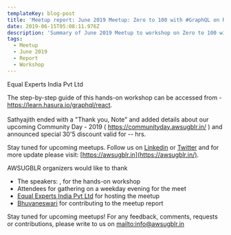 ```yaml
---
templateKey: blog-post
title: 'Meetup report: June 2019 Meetup: Zero to 100 with #GraphQL on React Workshop'
date: 2019-06-15T05:08:11.976Z
description: 'Summary of June 2019 Meetup to workshop on Zero to 100 with #GraphQL on React '
tags:
  - Meetup
  - June 2019
  - Report
  - Workshop
---
```

Equal Experts India Pvt Ltd

The step-by-step guide of this hands-on workshop can be accessed from - <https://learn.hasura.io/graphql/react>.\
\
Sathyajith ended with a "Thank you, Note" and added details about our upcoming Community Day - 2019 ( <https://communityday.awsugblr.in/> ) and announced special 30'5 discount valid for -- hrs. 

Stay tuned for upcoming meetups. Follow us on [Linkedin](https://www.linkedin.com/in/awsugblr/) or [Twitter](https://twitter.com/awsugblr) and for more update please visit:  [https://awsugblr.in](https://awsugblr.in/).

AWSUGBLR organizers would like to thank

* The speakers: , for the hands-on workshop
* Attendees for gathering on a weekday evening for the meet
* [Equal Experts India Pvt Ltd](https://www.equalexperts.com/contact-us/bengaluru/) for hosting the meetup 
* [Bhuvaneswari](https://www.linkedin.com/in/bhuvanas/) for contributing to the meetup report

Stay tuned for upcoming meetups! For any feedback, comments, requests or contributions, please write to us on <mailto:info@awsugblr.in>
